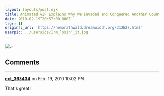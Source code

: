 ```yaml
---
layout: layouts/post.njk
title: Animated GIF Explains Why We Invaded and Conquered Another Country
date: 2010-02-19T20:57:00.000Z
tags: []
original_url: 'https://nemorathwald.dreamwidth.org/312627.html'
userpic: ../userpics/I'm_losin'_it.jpg
---
```

![](http://lh5.ggpht.com/_ENXtTKU9j1A/S375di0wgJI/AAAAAAAAH5M/wl_buSigb8Q/s800/Al-Qaeda_USA_Iraq.gif)<

## Comments

---

**[ext_368434](https://www.dreamwidth.org/users/ext_368434)** on Feb. 19, 2010 10:02 PM

That's great!
